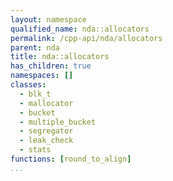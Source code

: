 ```yaml
---
layout: namespace
qualified_name: nda::allocators
permalink: /cpp-api/nda/allocators
parent: nda
title: nda::allocators
has_children: true
namespaces: []
classes:
  - blk_t
  - mallocator
  - bucket
  - multiple_bucket
  - segregator
  - leak_check
  - stats
functions: [round_to_align]
...
```



